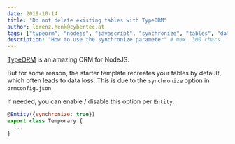 ```yaml
---
date: 2019-10-14
title: "Do not delete existing tables with TypeORM"
author: lorenz.henk@cybertec.at
tags: ["typeorm", "nodejs", "javascript", "synchronize", "tables", "database"] # max. 10 tags; lowercase; dash-separated
description: "How to use the synchronize parameter" # max. 300 chars.
---
```


[TypeORM](https://typeorm.io) is an amazing ORM for NodeJS.

But for some reason, the starter template recreates your tables by default,
which often leads to data loss.
This is due to the `synchronize` option in `ormconfig.json`.

If needed, you can enable / disable this option per `Entity`:

```js
@Entity({synchronize: true})
export class Temporary {
  ...
}
```
